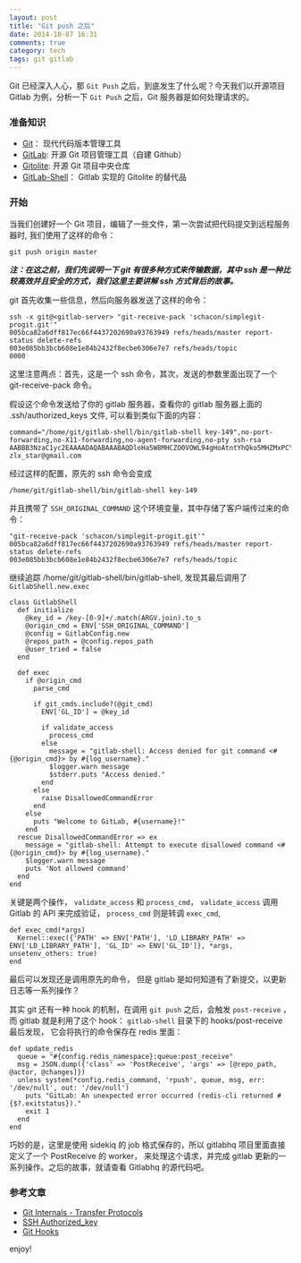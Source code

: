 ```yaml
---
layout: post
title: "Git push 之后"
date: 2014-10-07 16:31
comments: true
category: tech
tags: git gitlab
---
```



Git 已经深入人心，那 `Git Push` 之后，到底发生了什么呢？今天我们以开源项目 Gitlab 为例，分析一下 `Git Push` 之后，Git 服务器是如何处理请求的。

<!--more-->

### 准备知识

+ [Git](http://git-scm.com/)： 现代代码版本管理工具
+ [GitLab](https://github.com/gitlabhq/gitlabhq): 开源 Git 项目管理工具（自建 Github）
+ [Gitolite](https://github.com/sitaramc/gitolite): 开源 Git 项目中央仓库
+ [GitLab-Shell](https://github.com/gitlabhq/gitlab-shell)： Gitlab 实现的 Gitolite 的替代品


### 开始

当我们创建好一个 Git 项目，编辑了一些文件，第一次尝试把代码提交到远程服务器时, 我们使用了这样的命令：

`git push origin master`

***注：在这之前，我们先说明一下 git 有很多种方式来传输数据，其中 ssh 是一种比较高效并且安全的方式，我们这里主要讲解 ssh 方式背后的故事。***

git 首先收集一些信息，然后向服务器发送了这样的命令：

    ssh -x git@<gitlab-server> "git-receive-pack 'schacon/simplegit-progit.git'"
    005bca82a6dff817ec66f4437202690a93763949 refs/heads/master report-status delete-refs
    003e085bb3bcb608e1e84b2432f8ecbe6306e7e7 refs/heads/topic
    0000

这里注意两点：首先，这是一个 ssh 命令，其次，发送的参数里面出现了一个 git-receive-pack 命令。

假设这个命令发送给了你的 gitlab 服务器，查看你的 gitlab 服务器上面的 .ssh/authorized_keys 文件, 可以看到类似下面的内容：

    command="/home/git/gitlab-shell/bin/gitlab-shell key-149",no-port-forwarding,no-X11-forwarding,no-agent-forwarding,no-pty ssh-rsa AABBB3NzaC1yc2EAAAADAQABAAABAQDloHa5W8MHCZO0VOWL94gHoAtntYhQko5MHZMxPCYUQF1MhZs4TaEqUGldBK+NOhwY18or7QOylIGp7/mLN8XUza0IJqmKnb1NSTYYh2d4r/EmlT9rcsrrH/QEb8O+n4F8jt9Hk0LeaLsYF9aG+VxaybFIXiVA6sXMooUzK+RaEfjQAlsu+hTX1VDu3kZQJ5kQSUtBb1DyveFcsju6e3lSqB24GQqD13DR+GGopS3FuUoDT1UOUzvKowwzWPwQ6Ln+dUr+9LALp4ocj0BW2zCj2z08n8gIxF+4+5zMbQUS35TneW7il01/h7abTZWaAmCUY9++5QlguR+HifvPsssh zlx_star@gmail.com

经过这样的配置，原先的 ssh 命令会变成

    /home/git/gitlab-shell/bin/gitlab-shell key-149

并且携带了 `SSH_ORIGINAL_COMMAND` 这个环境变量，其中存储了客户端传过来的命令：

    "git-receive-pack 'schacon/simplegit-progit.git'"
    005bca82a6dff817ec66f4437202690a93763949 refs/heads/master report-status delete-refs
    003e085bb3bcb608e1e84b2432f8ecbe6306e7e7 refs/heads/topic

继续追踪 /home/git/gitlab-shell/bin/gitlab-shell, 发现其最后调用了 `GitlabShell.new.exec`

    class GitlabShell
      def initialize
        @key_id = /key-[0-9]+/.match(ARGV.join).to_s
        @origin_cmd = ENV['SSH_ORIGINAL_COMMAND']
        @config = GitlabConfig.new
        @repos_path = @config.repos_path
        @user_tried = false
      end

      def exec
        if @origin_cmd
          parse_cmd

          if git_cmds.include?(@git_cmd)
            ENV['GL_ID'] = @key_id

            if validate_access
              process_cmd
            else
              message = "gitlab-shell: Access denied for git command <#{@origin_cmd}> by #{log_username}."
              $logger.warn message
              $stderr.puts "Access denied."
            end
          else
            raise DisallowedCommandError
          end
        else
          puts "Welcome to GitLab, #{username}!"
        end
      rescue DisallowedCommandError => ex
        message = "gitlab-shell: Attempt to execute disallowed command <#{@origin_cmd}> by #{log_username}."
        $logger.warn message
        puts 'Not allowed command'
      end
    end

关键是两个操作， `validate_access` 和 `process_cmd`， `validate_access` 调用 Gitlab 的 API 来完成验证， `process_cmd` 则是转调 `exec_cmd`,

    def exec_cmd(*args)
      Kernel::exec({'PATH' => ENV['PATH'], 'LD_LIBRARY_PATH' => ENV['LD_LIBRARY_PATH'], 'GL_ID' => ENV['GL_ID']}, *args, unsetenv_others: true)
    end

最后可以发现还是调用原先的命令， 但是 gitlab 是如何知道有了新提交，以更新日志等一系列操作？

其实 git 还有一种 hook 的机制，在调用 `git push` 之后，会触发 `post-receive` ，而 gitlab 就是利用了这个 hook： `gitlab-shell` 目录下的 hooks/post-receive 最后发现， 它会将执行的命令保存在 redis 里面：

    def update_redis
      queue = "#{config.redis_namespace}:queue:post_receive"
      msg = JSON.dump({'class' => 'PostReceive', 'args' => [@repo_path, @actor, @changes]})
      unless system(*config.redis_command, 'rpush', queue, msg, err: '/dev/null', out: '/dev/null')
        puts "GitLab: An unexpected error occurred (redis-cli returned #{$?.exitstatus})."
        exit 1
      end
    end

巧妙的是，这里是使用 sidekiq 的 job 格式保存的，所以 gitlabhq 项目里面直接定义了一个 PostReceive 的 worker， 来处理这个请求，并完成 gitlab 更新的一系列操作。之后的故事，就请查看 Gitlabhq 的源代码吧。


### 参考文章

+ [Git Internals - Transfer Protocols](http://git-scm.com/book/en/Git-Internals-Transfer-Protocols)
+ [SSH Authorized_key](http://oreilly.com/catalog/sshtdg/chapter/ch08.html)
+ [Git Hooks](http://git-scm.com/book/en/Customizing-Git-Git-Hooks)

enjoy!
